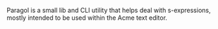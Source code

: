 Paragol is a small lib and CLI utility that helps deal with s-expressions, mostly intended to be used within the Acme text editor.
